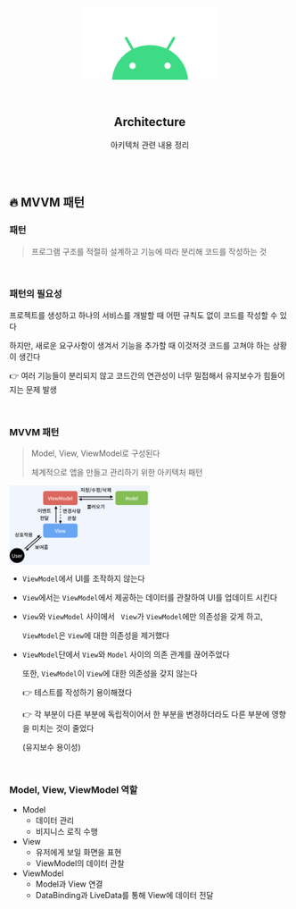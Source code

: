 <div align="center">
  <p>
    <img src="../README.assets/android.png">
  </p>
  <br>
  <h2>Architecture</h2>
  <p>아키텍처 관련 내용 정리</p>
  <br>
  <br>
</div>


## 🔥 MVVM 패턴

### 패턴

> 프로그램 구조를 적절히 설계하고 기능에 따라 분리해 코드를 작성하는 것

<br>

### 패턴의 필요성

프로젝트를 생성하고 하나의 서비스를 개발할 때 어떤 규칙도 없이 코드를 작성할 수 있다

하지만, 새로운 요구사항이 생겨서 기능을 추가할 때 이것저것 코드를 고쳐야 하는 상황이 생긴다

👉 여러 기능들이 분리되지 않고 코드간의 연관성이 너무 밀접해서 유지보수가 힘들어지는 문제 발생

<br>

### MVVM 패턴

> Model, View, ViewModel로 구성된다
>
> 체계적으로 앱을 만들고 관리하기 위한 아키텍처 패턴

<img src="../README.assets/mvvm.png" alt="mvvm" align="center" width="50%" />

- `ViewModel`에서 UI를 조작하지 않는다

- `View`에서는 `ViewModel`에서 제공하는 데이터를 관찰하여 UI를 업데이트 시킨다

- `View`와 `ViewModel` 사이에서 ` View`가 `ViewModel`에만 의존성을 갖게 하고,

  `ViewModel`은 `View`에 대한 의존성을 제거했다

- `ViewModel`단에서 `View`와 `Model` 사이의 의존 관계를 끊어주었다

  또한, `ViewModel`이 `View`에 대한 의존성을 갖지 않는다

  👉 테스트를 작성하기 용이해졌다

  👉 각 부분이 다른 부분에 독립적이어서 한 부분을 변경하더라도 다른 부분에 영향을 미치는 것이 줄었다

  (유지보수 용이성)

<br>

### Model, View, ViewModel 역할

- Model
  - 데이터 관리
  - 비지니스 로직 수행
- View
  - 유저에게 보일 화면을 표현
  - ViewModel의 데이터 관찰
- ViewModel
  - Model과 View 연결
  - DataBinding과 LiveData를 통해 View에 데이터 전달
